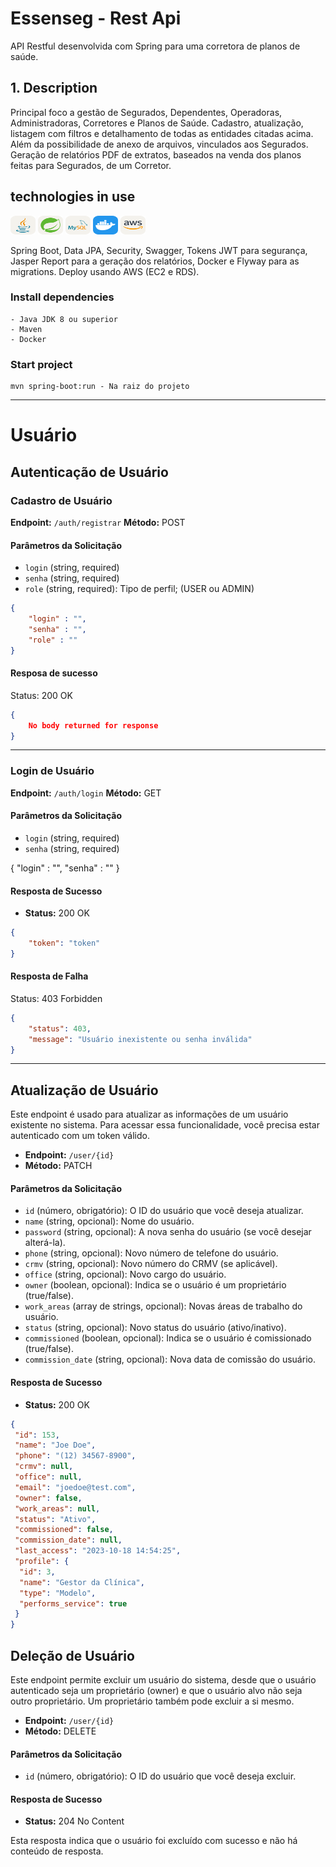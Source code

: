 # Essenseg - Rest Api

API Restful desenvolvida com Spring para uma corretora de planos de saúde. 

## 1. Description

Principal foco a gestão de Segurados, Dependentes, Operadoras, Administradoras, Corretores e Planos de Saúde.
Cadastro, atualização, listagem com filtros e detalhamento de todas as entidades citadas acima. 
Além da possibilidade de anexo de arquivos, vinculados aos Segurados. Geração de relatórios PDF de extratos, 
baseados na venda dos planos feitas para Segurados, de um Corretor.
## technologies in use

<div>
<img height="30" width="40" src="https://github.com/tandpfun/skill-icons/blob/main/icons/Java-Light.svg"/>
<img height="30" width="40" src="https://github.com/tandpfun/skill-icons/blob/main/icons/Spring-Light.svg" />
<img height="30" width="40" src="https://github.com/tandpfun/skill-icons/blob/main/icons/MySQL-Light.svg" />
<img height="30" width="40" src="https://github.com/tandpfun/skill-icons/blob/main/icons/Docker.svg"/>
<img height="30" width="40" src="https://github.com/tandpfun/skill-icons/blob/main/icons/AWS-Light.svg"/>
</div>

Spring Boot, Data JPA, Security, Swagger, Tokens JWT para segurança, Jasper Report para a geração dos relatórios,
Docker e Flyway para as migrations. Deploy usando AWS (EC2 e RDS).

### Install dependencies

```shell
- Java JDK 8 ou superior
- Maven
- Docker
```

### Start project

```shell
mvn spring-boot:run - Na raiz do projeto
```
--------------------------------------------------------------------

# Usuário


## Autenticação de Usuário

### Cadastro de Usuário

**Endpoint:** `/auth/registrar` **Método:** POST


#### Parâmetros da Solicitação

- `login` (string, required)
- `senha` (string, required)
- `role` (string, required): Tipo de perfil; (USER ou ADMIN)

```json
{
	"login" : "",
	"senha" : "",
	"role" : ""
}
```

#### Resposa de sucesso

Status: 200 OK

```json
{
	No body returned for response
}
```

--------------------------------------------------------------------

### Login de Usuário

**Endpoint:** `/auth/login` **Método:** GET

#### Parâmetros da Solicitação

- `login` (string, required)
- `senha` (string, required)

{
	"login" : "",
	"senha" : ""
}

#### Resposta de Sucesso

- **Status:** 200 OK

```json
{
	"token": "token"
}
```

#### Resposta de Falha

Status: 403 Forbidden

```json
{
	"status": 403,
	"message": "Usuário inexistente ou senha inválida"
}
```
--------------------------------------------------------------------

## Atualização de Usuário

Este endpoint é usado para atualizar as informações de um usuário existente no sistema. Para acessar essa funcionalidade, você precisa estar autenticado com um token válido.

- **Endpoint:** `/user/{id}`
- **Método:** PATCH

#### Parâmetros da Solicitação

- `id` (número, obrigatório): O ID do usuário que você deseja atualizar.
- `name` (string, opcional): Nome do usuário.
- `password` (string, opcional): A nova senha do usuário (se você desejar alterá-la).
- `phone` (string, opcional): Novo número de telefone do usuário.
- `crmv` (string, opcional): Novo número do CRMV (se aplicável).
- `office` (string, opcional): Novo cargo do usuário.
- `owner` (boolean, opcional): Indica se o usuário é um proprietário (true/false).
- `work_areas` (array de strings, opcional): Novas áreas de trabalho do usuário.
- `status` (string, opcional): Novo status do usuário (ativo/inativo).
- `commissioned` (boolean, opcional): Indica se o usuário é comissionado (true/false).
- `commission_date` (string, opcional): Nova data de comissão do usuário.

#### Resposta de Sucesso

- **Status:** 200 OK

```json
{
 "id": 153,
 "name": "Joe Doe",
 "phone": "(12) 34567-8900",
 "crmv": null,
 "office": null,
 "email": "joedoe@test.com",
 "owner": false,
 "work_areas": null,
 "status": "Ativo",
 "commissioned": false,
 "commission_date": null,
 "last_access": "2023-10-18 14:54:25",
 "profile": {
  "id": 3,
  "name": "Gestor da Clínica",
  "type": "Modelo",
  "performs_service": true
 }
}
```

## Deleção de Usuário

Este endpoint permite excluir um usuário do sistema, desde que o usuário autenticado seja um proprietário (owner) e que o usuário alvo não seja outro proprietário. Um proprietário também pode excluir a si mesmo.

- **Endpoint:** `/user/{id}`
- **Método:** DELETE

#### Parâmetros da Solicitação

- `id` (número, obrigatório): O ID do usuário que você deseja excluir.

#### Resposta de Sucesso

- **Status:** 204 No Content

Esta resposta indica que o usuário foi excluído com sucesso e não há conteúdo de resposta.
